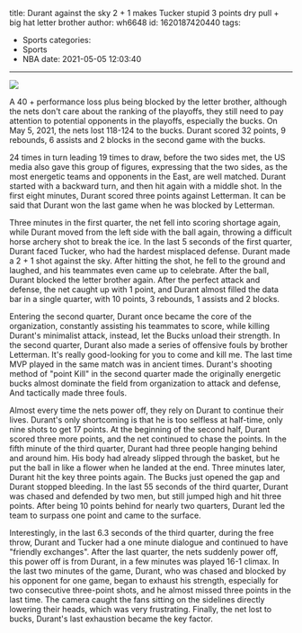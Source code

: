 title: Durant against the sky 2 + 1 makes Tucker stupid 3 points dry pull + big hat letter brother
author: wh6648
id: 1620187420440
tags: 
- Sports
categories: 
- Sports
- NBA
date: 2021-05-05 12:03:40
---
![](https://p1.itc.cn/q_70/images01/20210505/96ee031ec9e14600b076aed30cec2571.jpeg)


A 40 + performance loss plus being blocked by the letter brother, although the nets don't care about the ranking of the playoffs, they still need to pay attention to potential opponents in the playoffs, especially the bucks. On May 5, 2021, the nets lost 118-124 to the bucks. Durant scored 32 points, 9 rebounds, 6 assists and 2 blocks in the second game with the bucks.

24 times in turn leading 19 times to draw, before the two sides met, the US media also gave this group of figures, expressing that the two sides, as the most energetic teams and opponents in the East, are well matched. Durant started with a backward turn, and then hit again with a middle shot. In the first eight minutes, Durant scored three points against Letterman. It can be said that Durant won the last game when he was blocked by Letterman.

Three minutes in the first quarter, the net fell into scoring shortage again, while Durant moved from the left side with the ball again, throwing a difficult horse archery shot to break the ice. In the last 5 seconds of the first quarter, Durant faced Tucker, who had the hardest misplaced defense. Durant made a 2 + 1 shot against the sky. After hitting the shot, he fell to the ground and laughed, and his teammates even came up to celebrate. After the ball, Durant blocked the letter brother again. After the perfect attack and defense, the net caught up with 1 point, and Durant almost filled the data bar in a single quarter, with 10 points, 3 rebounds, 1 assists and 2 blocks.

Entering the second quarter, Durant once became the core of the organization, constantly assisting his teammates to score, while killing Durant's minimalist attack, instead, let the Bucks unload their strength. In the second quarter, Durant also made a series of offensive fouls by brother Letterman. It's really good-looking for you to come and kill me. The last time MVP played in the same match was in ancient times. Durant's shooting method of "point Kill" in the second quarter made the originally energetic bucks almost dominate the field from organization to attack and defense, And tactically made three fouls.

Almost every time the nets power off, they rely on Durant to continue their lives. Durant's only shortcoming is that he is too selfless at half-time, only nine shots to get 17 points. At the beginning of the second half, Durant scored three more points, and the net continued to chase the points. In the fifth minute of the third quarter, Durant had three people hanging behind and around him. His body had already slipped through the basket, but he put the ball in like a flower when he landed at the end. Three minutes later, Durant hit the key three points again. The Bucks just opened the gap and Durant stopped bleeding. In the last 55 seconds of the third quarter, Durant was chased and defended by two men, but still jumped high and hit three points. After being 10 points behind for nearly two quarters, Durant led the team to surpass one point and came to the surface.

Interestingly, in the last 6.3 seconds of the third quarter, during the free throw, Durant and Tucker had a one minute dialogue and continued to have "friendly exchanges". After the last quarter, the nets suddenly power off, this power off is from Durant, in a few minutes was played 16-1 climax. In the last two minutes of the game, Durant, who was chased and blocked by his opponent for one game, began to exhaust his strength, especially for two consecutive three-point shots, and he almost missed three points in the last time. The camera caught the fans sitting on the sidelines directly lowering their heads, which was very frustrating. Finally, the net lost to bucks, Durant's last exhaustion became the key factor.

